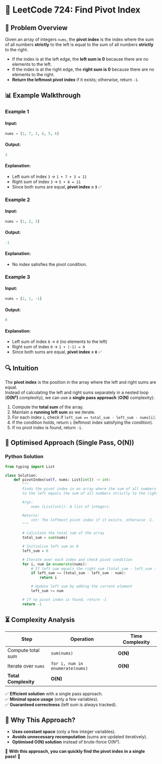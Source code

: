 # 🎯 **LeetCode 724: Find Pivot Index**  

## 📌 **Problem Overview**  
Given an array of integers `nums`, the **pivot index** is the index where the sum of all numbers **strictly** to the left is equal to the sum of all numbers **strictly** to the right.

- If the index is at the left edge, the **left sum is 0** because there are no elements to the left.
- If the index is at the right edge, the **right sum is 0** because there are no elements to the right.
- **Return the leftmost pivot index** if it exists; otherwise, return `-1`.  

## 📊 **Example Walkthrough**  

### **Example 1**  
#### **Input:**  
```python
nums = [1, 7, 3, 6, 5, 6]
```
#### **Output:**  
```python
3
```
#### **Explanation:**  
- Left sum of index `3` → `1 + 7 + 3 = 11`  
- Right sum of index `3` → `5 + 6 = 11`  
- Since both sums are equal, **pivot index = `3`** ✅  

### **Example 2**  
#### **Input:**  
```python
nums = [1, 2, 3]
```
#### **Output:**  
```python
-1
```
#### **Explanation:**  
- No index satisfies the pivot condition.  

### **Example 3**  
#### **Input:**  
```python
nums = [2, 1, -1]
```
#### **Output:**  
```python
0
```
#### **Explanation:**  
- Left sum of index `0` → `0` (no elements to the left)  
- Right sum of index `0` → `1 + (-1) = 0`  
- Since both sums are equal, **pivot index = `0`** ✅  

## 🔍 **Intuition**  

The **pivot index** is the position in the array where the left and right sums are equal.  
Instead of calculating the left and right sums separately in a nested loop (**O(N²)** complexity), we can use a **single pass approach** (**O(N)** complexity):

1. Compute the **total sum** of the array.
2. Maintain a **running left sum** as we iterate.
3. For each index `i`, check if `left_sum == total_sum - left_sum - nums[i]`.
4. If the condition holds, return `i` (leftmost index satisfying the condition).
5. If no pivot index is found, return `-1`.

## 🚀 **Optimised Approach (Single Pass, O(N))**  

### **Python Solution**  
```python
from typing import List

class Solution:
    def pivotIndex(self, nums: List[int]) -> int:
        """
        Finds the pivot index in an array where the sum of all numbers strictly
        to the left equals the sum of all numbers strictly to the right.

        Args:
            nums (List[int]): A list of integers.

        Returns:
            int: The leftmost pivot index if it exists, otherwise -1.
        """

        # Calculate the total sum of the array
        total_sum = sum(nums)

        # Initialise left sum as 0
        left_sum = 0

        # Iterate over each index and check pivot condition
        for i, num in enumerate(nums):
            # If left sum equals the right sum (total_sum - left_sum - num), return index
            if left_sum == (total_sum - left_sum - num):
                return i

            # Update left sum by adding the current element
            left_sum += num

        # If no pivot index is found, return -1
        return -1
```

## ⏳ **Complexity Analysis**  
| Step | Operation | Time Complexity |
|------|------------|----------------|
| Compute total sum | `sum(nums)` | **O(N)** |
| Iterate over `nums` | `for i, num in enumerate(nums)` | **O(N)** |
| **Total Complexity** | **O(N)** |

✅ **Efficient solution** with a single pass approach.  
✅ **Minimal space usage** (only a few variables).  
✅ **Guaranteed correctness** (left sum is always tracked).  

## 🎯 **Why This Approach?**  

- **Uses constant space** (only a few integer variables).
- **Avoids unnecessary recomputation** (sums are updated iteratively).
- **Optimised O(N) solution** instead of brute-force O(N²).

🚀 **With this approach, you can quickly find the pivot index in a single pass!** 🎯  
